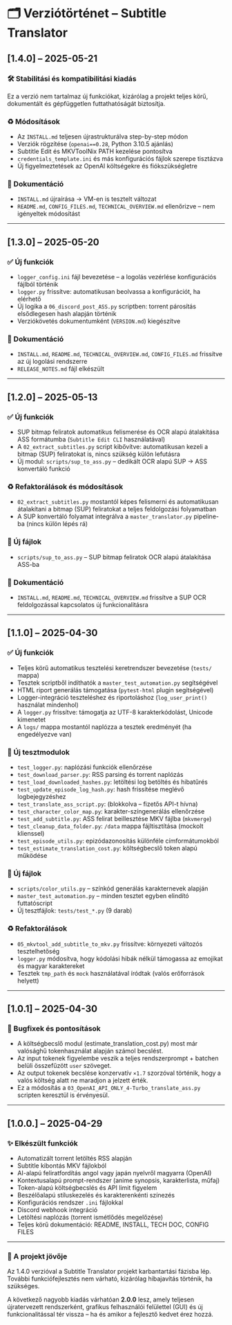 # 🗂️ Verziótörténet – Subtitle Translator

## \[1.4.0] – 2025-05-21

### 🛠️ Stabilitási és kompatibilitási kiadás

Ez a verzió nem tartalmaz új funkciókat, kizárólag a projekt teljes körű, dokumentált és gépfüggetlen futtathatóságát biztosítja.

### ♻️ Módosítások

* Az `INSTALL.md` teljesen újrastrukturálva step-by-step módon
* Verziók rögzítése (`openai==0.28`, Python 3.10.5 ajánlás)
* Subtitle Edit és MKVToolNix PATH kezelése pontosítva
* `credentials_template.ini` és más konfigurációs fájlok szerepe tisztázva
* Új figyelmeztetések az OpenAI költségekre és fiókszükségletre

### 📄 Dokumentáció

* `INSTALL.md` újraírása → VM-en is tesztelt változat
* `README.md`, `CONFIG_FILES.md`, `TECHNICAL_OVERVIEW.md` ellenőrizve – nem igényeltek módosítást

---

## \[1.3.0] – 2025-05-20

### ✅ Új funkciók

* `logger_config.ini` fájl bevezetése – a logolás vezérlése konfigurációs fájlból történik
* `logger.py` frissítve: automatikusan beolvassa a konfigurációt, ha elérhető
* Új logika a `06_discord_post_ASS.py` scriptben: torrent párosítás elsődlegesen hash alapján történik
* Verziókövetés dokumentumként (`VERSION.md`) kiegészítve

### 📄 Dokumentáció

* `INSTALL.md`, `README.md`, `TECHNICAL_OVERVIEW.md`, `CONFIG_FILES.md` frissítve az új logolási rendszerre
* `RELEASE_NOTES.md` fájl elkészült

---

## \[1.2.0] – 2025-05-13

### ✅ Új funkciók

* SUP bitmap feliratok automatikus felismerése és OCR alapú átalakítása ASS formátumba (`Subtitle Edit CLI` használatával)
* A `02_extract_subtitles.py` script kibővítve: automatikusan kezeli a bitmap (SUP) feliratokat is, nincs szükség külön lefutásra
* Új modul: `scripts/sup_to_ass.py` – dedikált OCR alapú SUP → ASS konvertáló funkció

### ♻️ Refaktorálások és módosítások

* `02_extract_subtitles.py` mostantól képes felismerni és automatikusan átalakítani a bitmap (SUP) feliratokat a teljes feldolgozási folyamatban
* A SUP konvertáló folyamat integrálva a `master_translator.py` pipeline-ba (nincs külön lépés rá)

### 📂 Új fájlok

* `scripts/sup_to_ass.py` – SUP bitmap feliratok OCR alapú átalakítása ASS-ba

### 📄 Dokumentáció

* `INSTALL.md`, `README.md`, `TECHNICAL_OVERVIEW.md` frissítve a SUP OCR feldolgozással kapcsolatos új funkcionalitásra

---

## \[1.1.0] – 2025-04-30

### ✅ Új funkciók

* Teljes körű automatikus tesztelési keretrendszer bevezetése (`tests/` mappa)
* Tesztek scriptből indíthatók a `master_test_automation.py` segítségével
* HTML riport generálás támogatása (`pytest-html` plugin segítségével)
* Logger-integráció teszteléshez és riportoláshoz (`log_user_print()` használat mindenhol)
* A `logger.py` frissítve: támogatja az UTF-8 karakterkódolást, Unicode kimenetet
* A `logs/` mappa mostantól naplózza a tesztek eredményét (ha engedélyezve van)

### 🥪 Új tesztmodulok

* `test_logger.py`: naplózási funkciók ellenőrzése
* `test_download_parser.py`: RSS parsing és torrent naplózás
* `test_load_downloaded_hashes.py`: letöltési log betöltés és hibatűrés
* `test_update_episode_log_hash.py`: hash frissítése meglévő logbejegyzéshez
* `test_translate_ass_script.py`: (blokkolva – fizetős API-t hívna)
* `test_character_color_map.py`: karakter-színgenerálás ellenőrzése
* `test_add_subtitle.py`: ASS felirat beillesztése MKV fájlba (`mkvmerge`)
* `test_cleanup_data_folder.py`: `/data` mappa fájltisztítása (mockolt klienssel)
* `test_episode_utils.py`: epizódazonosítás különféle címformátumokból
* `test_estimate_translation_cost.py`: költségbecslő token alapú működése

### 📂 Új fájlok

* `scripts/color_utils.py` – színkód generálás karakternevek alapján
* `master_test_automation.py` – minden tesztet egyben elindító futtatóscript
* Új tesztfájlok: `tests/test_*.py` (9 darab)

### ♻️ Refaktorálások

* `05_mkvtool_add_subtitle_to_mkv.py` frissítve: környezeti változós tesztelhetőség
* `logger.py` módosítva, hogy kódolási hibák nélkül támogassa az emojikat és magyar karaktereket
* Tesztek `tmp_path` és `mock` használatával íródtak (valós erőforrások helyett)

---

## \[1.0.1] – 2025-04-30

### 🚗 Bugfixek és pontosítások

* A költségbecslő modul (estimate\_translation\_cost.py) most már valósághű tokenhasználat alapján számol becslést.
* Az input tokenek figyelembe veszik a teljes rendszerprompt + batchen belüli összefűzött `user` szöveget.
* Az output tokenek becslése konzervatív `×1.7` szorzóval történik, hogy a valós költség alatt ne maradjon a jelzett érték.
* Ez a módosítás a `03_OpenAI_API_ONLY_4-Turbo_translate_ass.py` scripten keresztül is érvényesül.

---

## \[1.0.0.] – 2025-04-29

### ✨ Elkészült funkciók

* Automatizált torrent letöltés RSS alapján
* Subtitle kibontás MKV fájlokból
* AI-alapú feliratfordítás angol vagy japán nyelvről magyarra (OpenAI)
* Kontextusalapú prompt-rendszer (anime synopsis, karakterlista, műfaj)
* Token-alapú költségbecslés és API limit figyelem
* Beszélőalapú stíluskezelés és karakterenkénti színezés
* Konfigurációs rendszer `.ini` fájlokkal
* Discord webhook integráció
* Letöltési naplózás (torrent ismétlődés megelőzése)
* Teljes körű dokumentáció: README, INSTALL, TECH DOC, CONFIG FILES

---

### 🧊 A projekt jövője

Az 1.4.0 verzióval a Subtitle Translator projekt karbantartási fázisba lép. További funkciófejlesztés nem várható, kizárólag hibajavítás történik, ha szükséges.

A következő nagyobb kiadás várhatóan **2.0.0** lesz, amely teljesen újratervezett rendszerként, grafikus felhasználói felülettel (GUI) és új funkcionalitással tér vissza – ha és amikor a fejlesztő kedvet érez hozzá.

